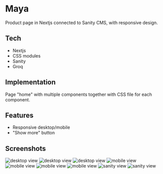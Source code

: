 # Maya
Product page in Nextjs connected to Sanity CMS, with responsive design.

## Tech
- Nextjs
- CSS modules
- Sanity
- Groq

## Implementation
Page "home" with multiple components together with CSS file for each component.

## Features
- Responsive desktop/mobile
- "Show more" button

## Screenshots
![desktop view](./images/desktop1.png)
![desktop view](./images/desktop2.png)
![desktop view](./images/desktop3.png)
![mobile view](./images/mobile1.png)
![mobile view](./images/mobile2.png)
![mobile view](./images/mobile3.png)
![mobile view](./images/mobile4.png)
![sanity view](./images/sanity1.png)
![sanity view](./images/sanity2.png)
